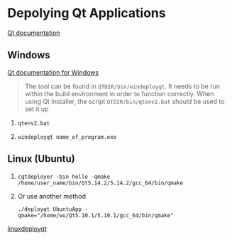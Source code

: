 # Depolying Qt Applications

[Qt documentation]( https://doc.qt.io/qt-5/deployment.html/)

## Windows

[Qt documentation for Windows]( https://doc.qt.io/qt-5/windows-deployment.html )

> The tool can be found in `QTDIR/bin/windeployqt`. It needs to be run within the build environment in order to function correctly. When using Qt Installer, the script `QTDIR/bin/qtenv2.bat` should be used to set it up 

1. `qtenv2.bat`

2. `windeployqt name_of_program.exe`

## Linux (Ubuntu)

1. `cqtdeployer -bin hello -qmake /home/user_name/bin/Qt5.14.2/5.14.2/gcc_64/bin/qmake`

2. Or use another method

   ` ./deployqt UbuntuApp -qmake="/home/wu/Qt5.10.1/5.10.1/gcc_64/bin/qmake" `

[linuxdeployqt]( https://github.com/probonopd/linuxdeployqt )

